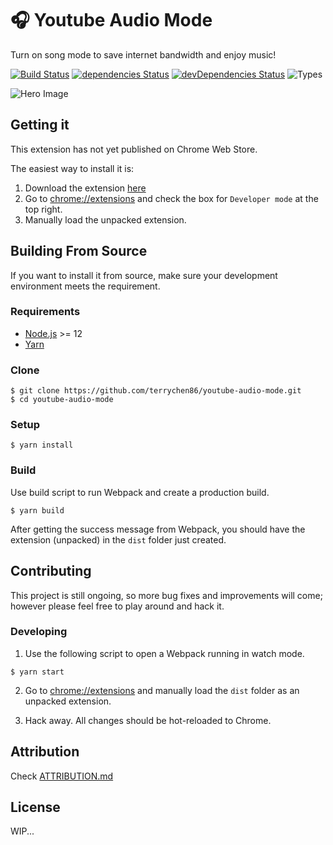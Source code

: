 # 🎧 Youtube Audio Mode
Turn on song mode to save internet bandwidth and enjoy music!

[![Build Status](https://img.shields.io/travis/terrychen86/youtube-audio-mode?style=flat-square)](https://travis-ci.org/terrychen86/youtube-audio-mode) [![dependencies Status](https://img.shields.io/david/terrychen86/youtube-audio-mode?style=flat-square)](https://david-dm.org/terrychen86/youtube-audio-mode) [![devDependencies Status](https://img.shields.io/david/dev/terrychen86/youtube-audio-mode?style=flat-square)](https://david-dm.org/terrychen86/youtube-audio-mode?type=dev) ![Types](https://img.shields.io/npm/types/typescript?style=flat-square "https://github.com/microsoft/TypeScript")

![Hero Image](https://i.imgur.com/RjPbXwX.png)

## Getting it

This extension has not yet published on Chrome Web Store.

The easiest way to install it is: 
1. Download the extension [here](https://github.com/terrychen86/youtube-audio-mode/releases/tag/v0.0.1-alpha)
2. Go to [chrome://extensions](chrome://extensions) and check the box for `Developer mode` at the top right.
3. Manually load the unpacked extension.


## Building From Source

If you want to install it from source, make sure your development environment meets the requirement.

### Requirements

- [Node.js](nodejs.org) >= 12
- [Yarn](https://github.com/yarnpkg/yarn)

### Clone
```
$ git clone https://github.com/terrychen86/youtube-audio-mode.git
$ cd youtube-audio-mode
```

### Setup

```
$ yarn install
```

### Build
Use build script to run Webpack and create a production build.

```
$ yarn build
```

After getting the success message from Webpack, you should have the extension (unpacked) in the `dist` folder just created.

## Contributing
This project is still ongoing, so more bug fixes and improvements will come; however please feel free to play around and hack it.

### Developing
1. Use the following script to open a Webpack running in watch mode.

  ```
  $ yarn start
  ```

2. Go to [chrome://extensions](chrome://extensions) and manually load the `dist` folder as an unpacked extension.

3. Hack away. All changes should be hot-reloaded to Chrome.


## Attribution
Check [ATTRIBUTION.md](https://github.com/terrychen86/youtube-audio-mode/blob/master/ATTRIBUTION.md)

## License
WIP...
